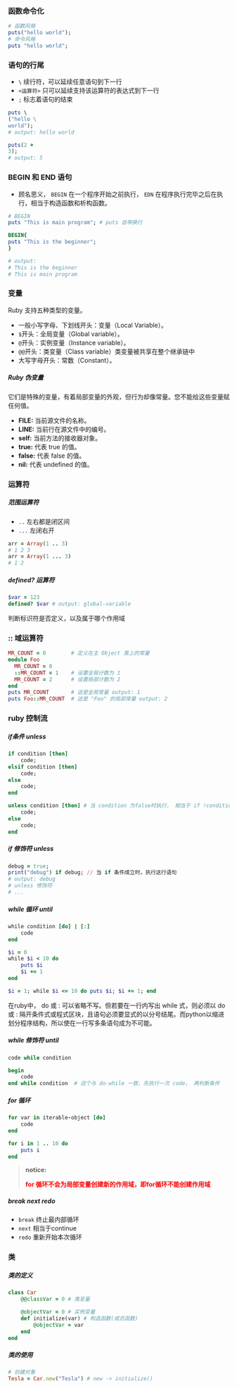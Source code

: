 ### 函数命令化
``` ruby
# 函数风格
puts("hello world");
# 命令风格
puts "hello world";
```

### 语句的行尾
- `\` 续行符，可以延续任意语句到下一行
- `<运算符>` 只可以延续支持该运算符的表达式到下一行
- `;` 标志着语句的结束
``` ruby
puts \
("hello \
world");
# output: hello world

puts(2 +
3);
# output: 5
```

### BEGIN 和 END 语句
- 顾名思义， `BEGIN` 在一个程序开始之前执行， `EDN` 在程序执行完毕之后在执行，相当于构造函数和析构函数。
``` ruby
# BEGIN
puts "This is main program"; # puts 自带换行

BEGIN{
puts "This is the beginner";
}

# output: 
# This is the beginner
# This is main program
```

### 变量
Ruby 支持五种类型的变量。

- 一般小写字母、下划线开头：变量（Local Variable）。
- `$`开头：全局变量（Global variable）。
- `@`开头：实例变量（Instance variable）。
- `@@`开头：类变量（Class variable）类变量被共享在整个继承链中
- 大写字母开头：常数（Constant）。
##### Ruby 伪变量
它们是特殊的变量，有着局部变量的外观，但行为却像常量。您不能给这些变量赋任何值。
- **__FILE__:** 当前源文件的名称。
- **__LINE__:** 当前行在源文件中的编号。
- **self:** 当前方法的接收器对象。
- **true:** 代表 true 的值。
- **false:** 代表 false 的值。
- **nil:** 代表 undefined 的值。


### 运算符
##### 范围运算符
-  `..` 左右都是闭区间
- `...` 左闭右开
``` ruby
arr = Array(1 .. 3)
# 1 2 3
arr = Array(1 ... 3)
# 1 2
```
##### defined? 运算符
``` ruby
$var = 123
defined? $var # output: global-variable
```
判断标识符是否定义，以及属于哪个作用域

### :: 域运算符
``` ruby
MR_COUNT = 0        # 定义在主 Object 类上的常量
module Foo
  MR_COUNT = 0
  ::MR_COUNT = 1    # 设置全局计数为 1
  MR_COUNT = 2      # 设置局部计数为 2
end
puts MR_COUNT       # 这是全局常量 output: 1
puts Foo::MR_COUNT  # 这是 "Foo" 的局部常量 output: 2
```
### ruby 控制流
##### if条件 unless
``` ruby
if condition [then]
	code;
elsif condition [then]
	code;
else
	code;
end
```

``` ruby
unless condition [then] # 当 condition 为false时执行， 相当于 if !condition
	code;
else
	code;
end
```
##### if 修饰符 unless
``` ruby
debug = true;
print("debug") if debug; // 当 if 条件成立时，执行这行语句
# output: debug
# unless 修饰符 
# ...
```

##### while 循环 until
``` ruby
while condition [do] | [:]
	code
end

$i = 0
while $i < 10 do
	puts $i
	$i += 1
end

$i = 1; while $i <= 10 do puts $i; $i += 1; end
```

在ruby中， do 或 : 可以省略不写。但若要在一行内写出 while 式，则必须以 do 或 : 隔开条件式或程式区块，且语句必须要显式的以分号结尾。而python以缩进划分程序结构，所以使在一行写多条语句成为不可能。

##### while 修饰符 until
``` ruby
code while condition 

begin
	code
end while condition  # 这个与 do-while 一致，先执行一次 code， 再判断条件
```
##### for 循环
``` ruby
for var in iterable-object [do]
	code
end

for i in 1 .. 10 do
	puts i
end
```
>**notice:**<p style="color: red; "><b> for 循环不会为局部变量创建新的作用域，即for循环不能创建作用域</b></p>

##### break next redo
- `break` 终止最内部循环
- `next` 相当于continue
- `redo` 重新开始本次循环
### 类
##### 类的定义
``` ruby
class Car
	@@classVar = 0 # 类变量

	@objectVar = 0 # 实例变量
	def initialize(var) # 构造函数(成员函数)
		@objectVar = var
	end
end
```
##### 类的使用
``` ruby
# 创建对象
Tesla = Car.new("Tesla") # new -> initialize()
```

